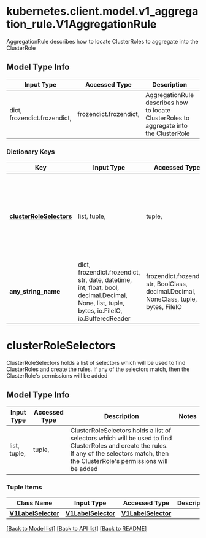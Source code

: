 # kubernetes.client.model.v1_aggregation_rule.V1AggregationRule

AggregationRule describes how to locate ClusterRoles to aggregate into the ClusterRole

## Model Type Info
Input Type | Accessed Type | Description | Notes
------------ | ------------- | ------------- | -------------
dict, frozendict.frozendict,  | frozendict.frozendict,  | AggregationRule describes how to locate ClusterRoles to aggregate into the ClusterRole | 

### Dictionary Keys
Key | Input Type | Accessed Type | Description | Notes
------------ | ------------- | ------------- | ------------- | -------------
**[clusterRoleSelectors](#clusterRoleSelectors)** | list, tuple,  | tuple,  | ClusterRoleSelectors holds a list of selectors which will be used to find ClusterRoles and create the rules. If any of the selectors match, then the ClusterRole&#x27;s permissions will be added | [optional] 
**any_string_name** | dict, frozendict.frozendict, str, date, datetime, int, float, bool, decimal.Decimal, None, list, tuple, bytes, io.FileIO, io.BufferedReader | frozendict.frozendict, str, BoolClass, decimal.Decimal, NoneClass, tuple, bytes, FileIO | any string name can be used but the value must be the correct type | [optional]

# clusterRoleSelectors

ClusterRoleSelectors holds a list of selectors which will be used to find ClusterRoles and create the rules. If any of the selectors match, then the ClusterRole's permissions will be added

## Model Type Info
Input Type | Accessed Type | Description | Notes
------------ | ------------- | ------------- | -------------
list, tuple,  | tuple,  | ClusterRoleSelectors holds a list of selectors which will be used to find ClusterRoles and create the rules. If any of the selectors match, then the ClusterRole&#x27;s permissions will be added | 

### Tuple Items
Class Name | Input Type | Accessed Type | Description | Notes
------------- | ------------- | ------------- | ------------- | -------------
[**V1LabelSelector**](V1LabelSelector.md) | [**V1LabelSelector**](V1LabelSelector.md) | [**V1LabelSelector**](V1LabelSelector.md) |  | 

[[Back to Model list]](../../README.md#documentation-for-models) [[Back to API list]](../../README.md#documentation-for-api-endpoints) [[Back to README]](../../README.md)

